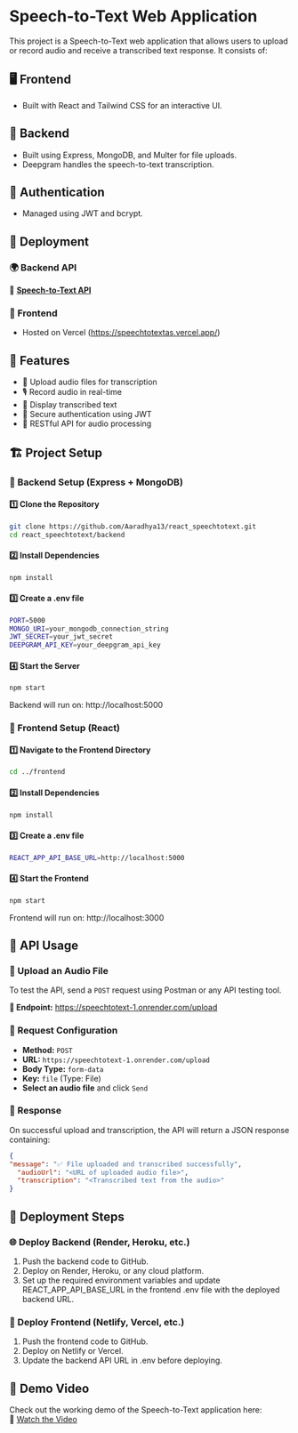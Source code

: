 # Speech-to-Text Web Application  

This project is a Speech-to-Text web application that allows users to upload or record audio and receive a transcribed text response. It consists of:  

## 🖥️ Frontend  
- Built with React and Tailwind CSS for an interactive UI.  

## 🔧 Backend  
- Built using Express, MongoDB, and Multer for file uploads.  
- Deepgram handles the speech-to-text transcription.  

## 🔐 Authentication  
- Managed using JWT and bcrypt.  

## 🚀 Deployment  

### 🌍 Backend API  
🔗 **[Speech-to-Text API](https://speechtotext-1.onrender.com)**  

### 🎨 Frontend  
- Hosted on Vercel (https://speechtotextas.vercel.app/)  

## 📌 Features  
- 🎵 Upload audio files for transcription  
- 🎙️ Record audio in real-time  
- 📝 Display transcribed text  
- 🔐 Secure authentication using JWT  
- 📡 RESTful API for audio processing  

## 🏗️ Project Setup  

### 📂 Backend Setup (Express + MongoDB)  

#### 1️⃣ Clone the Repository  
```bash
git clone https://github.com/Aaradhya13/react_speechtotext.git
cd react_speechtotext/backend
```

#### 2️⃣ Install Dependencies
```bash
npm install
```

#### 3️⃣ Create a .env file
```bash
PORT=5000
MONGO_URI=your_mongodb_connection_string
JWT_SECRET=your_jwt_secret
DEEPGRAM_API_KEY=your_deepgram_api_key
```

#### 4️⃣ Start the Server
```bash
npm start
```

Backend will run on: http://localhost:5000

### 🎨 Frontend Setup (React)
#### 1️⃣ Navigate to the Frontend Directory
```bash
cd ../frontend
```
#### 2️⃣ Install Dependencies
```bash
npm install
```
#### 3️⃣ Create a .env file
```bash
REACT_APP_API_BASE_URL=http://localhost:5000
```
#### 4️⃣ Start the Frontend
```bash
npm start
```
Frontend will run on: http://localhost:3000

## 📌 API Usage  

### 🎤 Upload an Audio File  
To test the API, send a `POST` request using Postman or any API testing tool.  

**🔹 Endpoint:**  https://speechtotext-1.onrender.com/upload

### 🔧 Request Configuration  
- **Method:** `POST`  
- **URL:** `https://speechtotext-1.onrender.com/upload`  
- **Body Type:** `form-data`  
- **Key:** `file` (Type: File)  
- **Select an audio file** and click `Send`


### 📩 Response  
On successful upload and transcription, the API will return a JSON response containing:  

```json
{
"message": "✅ File uploaded and transcribed successfully",
  "audioUrl": "<URL of uploaded audio file>",
  "transcription": "<Transcribed text from the audio>"
}
```

## 🚀 Deployment Steps
### 🌐 Deploy Backend (Render, Heroku, etc.)
1. Push the backend code to GitHub.
2. Deploy on Render, Heroku, or any cloud platform.
 3. Set up the required environment variables and update REACT_APP_API_BASE_URL in the frontend .env file with the deployed backend URL.

### 🎨 Deploy Frontend (Netlify, Vercel, etc.)
1. Push the frontend code to GitHub.
2. Deploy on Netlify or Vercel.
 3. Update the backend API URL in .env before deploying.

## 🎥 Demo Video  

Check out the working demo of the Speech-to-Text application here:  
🔗 [Watch the Video](https://drive.google.com/file/d/1Rg72EbNLMI-nCoZYVhebneBFkOpk7xqc/view?usp=sharing)  

